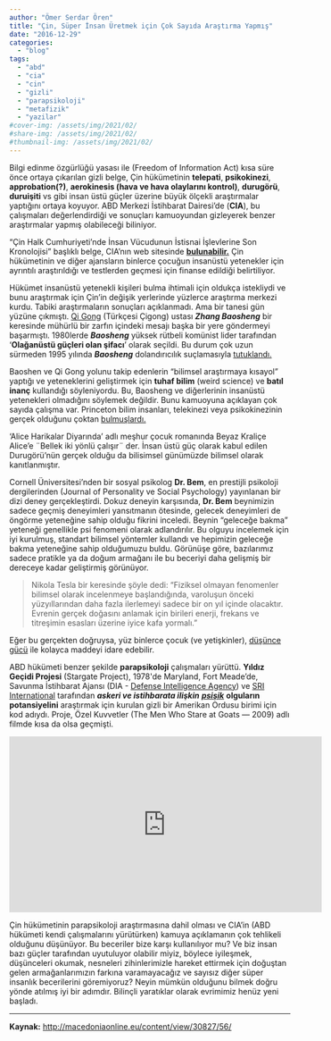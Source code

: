 ```yaml
---
author: "Ömer Serdar Ören"
title: "Çin, Süper İnsan Üretmek için Çok Sayıda Araştırma Yapmış"
date: "2016-12-29"
categories:
  - "blog"
tags:
  - "abd"
  - "cia"
  - "cin"
  - "gizli"
  - "parapsikoloji"
  - "metafizik"
  - "yazilar"
#cover-img: /assets/img/2021/02/
#share-img: /assets/img/2021/02/
#thumbnail-img: /assets/img/2021/02/
---
```


Bilgi edinme özgürlüğü yasası ile (Freedom of Information Act) kısa süre önce ortaya çıkarılan gizli belge, Çin hükümetinin **telepati**, **psikokinezi**, **approbation(?)**, **aerokinesis (hava ve hava olaylarını kontrol)**, **durugörü**, **duruişiti** vs gibi insan üstü güçler üzerine büyük ölçekli araştırmalar yaptığını ortaya koyuyor. ABD Merkezi İstihbarat Dairesi’de (**CIA**), bu çalışmaları değerlendirdiği ve sonuçları kamuoyundan gizleyerek benzer araştırmalar yapmış olabileceği biliniyor.

“Çin Halk Cumhuriyeti’nde İnsan Vücudunun İstisnai İşlevlerine Son Kronolojisi” başlıklı belge, CIA’nın web sitesinde <a href="https://www.cia.gov/library/readingroom/document/cia-rdp96-00792r000400300011-9" target="_blank" rel="noreferrer noopener nofollow"><strong>bulunabilir.</strong></a> <!-- (**<a href="https://www.evernote.com/shard/s214/sh/a9612dec-314b-40fa-9883-221a3bb0166b/dae43d9cee2f02b9cf953f87768f820c" target="_blank" rel="noreferrer noopener nofollow"><strong>evernote</strong></a>**). --> Çin hükümetinin ve diğer ajansların binlerce çocuğun insanüstü yetenekler için ayrıntılı araştırıldığı ve testlerden geçmesi için finanse edildiği belirtiliyor.

Hükümet insanüstü yetenekli kişileri bulma ihtimali için oldukça istekliydi ve bunu araştırmak için Çin’in değişik yerlerinde yüzlerce araştırma merkezi kurdu. Tabiki araştırmaların sonuçları açıklanmadı. Ama bir tanesi gün yüzüne çıkmıştı. <a href="https://tr.wikipedia.org/wiki/%C3%87igong" target="_blank" rel="noreferrer noopener nofollow">Qi Gong</a> (Türkçesi Çigong) ustası **_Zhang Baosheng_** bir keresinde mühürlü bir zarfın içindeki mesajı başka bir yere göndermeyi başarmıştı. 1980lerde **_Baosheng_** yüksek rütbeli komünist lider tarafından ‘**Olağanüstü güçleri olan şifacı**’ olarak seçildi. Bu durum çok uzun sürmeden 1995 yılında **_Baosheng_** dolandırıcılık suçlamasıyla <a href="http://china-underground.com/2014/01/23/rise-and-fall-of-the-qigong-frenzy-in-china-when-superstition-and-science-collide/" target="_blank" rel="noreferrer noopener nofollow">tutuklandı.</a> <!--(<a href="https://www.evernote.com/shard/s214/nl/48624245/268c00ce-caa8-40f2-a06c-e991b8a43eef/" target="_blank" rel="noreferrer noopener nofollow">evernote</a>).-->

Baoshen ve Qi Gong yolunu takip edenlerin “bilimsel araştırmaya kısayol” yaptığı ve yeteneklerini geliştirmek için **tuhaf bilim** (weird science) ve **batıl inanç** kullandığı söyleniyordu. Bu, Baosheng ve diğerlerinin insanüstü yetenekleri olmadığını söylemek değildir. Bunu kamuoyuna açıklayan çok sayıda çalışma var. Princeton bilim insanları, telekinezi veya psikokinezinin gerçek olduğunu çoktan <a href="http://www.spiritoday.com/telekinesis-psychokinesis/" target="_blank" rel="noreferrer noopener nofollow">bulmuşlardı.</a> <!--(<a href="https://www.evernote.com/shard/s214/sh/7088edc1-d391-4eda-b6d6-4f0cbd0f6d3f/9bfe1714da294745198a36bb26ff4c8e" target="_blank" rel="noreferrer noopener nofollow">evernote</a>).-->

‘Alice Harikalar Diyarında’ adlı meşhur çocuk romanında Beyaz Kraliçe Alice’e ¨Bellek iki yönlü çalışır¨ der. İnsan üstü güç olarak kabul edilen Durugörü’nün gerçek olduğu da bilisimsel günümüzde bilimsel olarak kanıtlanmıştır.

Cornell Üniversitesi’nden bir sosyal psikolog **Dr. Bem**, en prestijli psikoloji dergilerinden (Journal of Personality ve Social Psychology) yayınlanan bir dizi deney gerçekleştirdi. Dokuz deneyin karşısında, **Dr. Bem** beynimizin sadece geçmiş deneyimleri yansıtmanın ötesinde, gelecek deneyimleri de öngörme yeteneğine sahip olduğu fikrini inceledi. Beynin “geleceğe bakma” yeteneği genellikle psi fenomeni olarak adlandırılır. Bu olguyu incelemek için iyi kurulmuş, standart bilimsel yöntemler kullandı ve hepimizin geleceğe bakma yeteneğine sahip olduğumuzu buldu. Görünüşe göre, bazılarımız sadece pratikle ya da doğum armağanı ile bu beceriyi daha gelişmiş bir dereceye kadar geliştirmiş görünüyor.

<blockquote>
  <p>
    Nikola Tesla bir keresinde şöyle dedi: “Fiziksel olmayan fenomenler bilimsel olarak incelenmeye başlandığında, varoluşun önceki yüzyıllarından daha fazla ilerlemeyi sadece bir on yıl içinde olacaktır. Evrenin gerçek doğasını anlamak için birileri enerji, frekans ve titreşimin esasları üzerine iyice kafa yormalı.”
  </p>
</blockquote>

Eğer bu gerçekten doğruysa, yüz binlerce çocuk (ve yetişkinler), <a href="http://humansarefree.com/2014/04/10-scientific-studies-proving-that.html" target="_blank" rel="noreferrer noopener nofollow">düşünce gücü</a> <!--(<a href="https://www.evernote.com/shard/s214/nl/48624245/72d8e346-a878-44c8-92b6-3a4b69b52ac5/" target="_blank" rel="noreferrer noopener nofollow">evernote</a>)--> ile kolayca maddeyi idare edebilir.

ABD hükümeti benzer şekilde **parapsikoloji** çalışmaları yürüttü. **Yıldız Geçidi Projesi** (Stargate Project), 1978'de Maryland, Fort Meade’de, Savunma İstihbarat Ajansı (DIA - <a href="https://en.wikipedia.org/wiki/Defense_Intelligence_Agency" target="_blank" rel="noreferrer noopener nofollow" title="https://en.wikipedia.org/wiki/Defense_Intelligence_Agency">Defense Intelligence Agency</a>) ve <a href="https://en.wikipedia.org/wiki/SRI_International" target="_blank" rel="noreferrer noopener nofollow">SRI International</a> tarafından **_askeri ve istihbarata ilişkin_** <a href="https://tr.wikipedia.org/wiki/Psi%C5%9Fik" target="_blank" rel="noreferrer noopener nofollow"><strong><em>psişik</em></strong></a> **olguların potansiyelini** araştırmak için kurulan gizli bir Amerikan Ordusu birimi için kod adıydı. Proje, Özel Kuvvetler (The Men Who Stare at Goats — 2009) adlı filmde kısa da olsa geçmişti.

<iframe width="560" height="315" src="https://www.youtube.com/embed/4ldihJzEQeg" title="YouTube video player" frameborder="0" allow="accelerometer; autoplay; clipboard-write; encrypted-media; gyroscope; picture-in-picture" allowfullscreen></iframe>

Çin hükümetinin parapsikoloji araştırmasına dahil olması ve CIA’in (ABD hükümeti kendi çalışmalarını yürütürken) kamuya açıklamanın çok tehlikeli olduğunu düşünüyor. Bu beceriler bize karşı kullanılıyor mu? Ve biz insan bazı güçler tarafından uyutuluyor olabilir miyiz, böylece iyileşmek, düşünceleri okumak, nesneleri zihinlerimizle hareket ettirmek için doğuştan gelen armağanlarımızın farkına varamayacağız ve sayısız diğer süper insanlık becerilerini göremiyoruz? Neyin mümkün olduğunu bilmek doğru yönde atılmış iyi bir adımdır. Bilinçli yaratıklar olarak evrimimiz henüz yeni başladı.

---

**Kaynak:** <a href="http://macedoniaonline.eu/content/view/30827/56/" target="_blank" rel="noreferrer noopener nofollow">http://macedoniaonline.eu/content/view/30827/56/</a> <!--(<a href="https://www.evernote.com/shard/s214/nl/48624245/518c86b7-89dc-49f2-a234-34ba1ecc59e9/" target="_blank" rel="noreferrer noopener nofollow">evernote</a>)-->